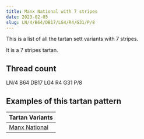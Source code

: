 ```yaml
---
title: Manx National with 7 stripes
date: 2023-02-05
slug: LN/4/B64/DB17/LG4/R4/G31/P/8
---
```

This is a list of all the tartan sett variants with 7 stripes.

It is a 7 stripes tartan.


## Thread count
LN/4 B64 DB17 LG4 R4 G31 P/8

## Examples of this tartan pattern

| Tartan Variants |
|---------------|
| [Manx National](/variants/ln/4/b64/db17/lg4/r4/g31/p/8-b8080d0-db000050-g008000-lg908000-lne0e0e0-p800080-rc00000)||
